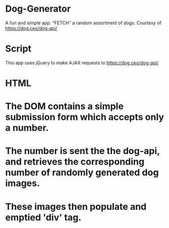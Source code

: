 # Dog-Generator
A fun and simple app. "FETCH" a random assortment of dogs. Courtesy of https://dog.ceo/dog-api/
#
# Script
This app uses jQuery to make AJAX requests to https://dog.ceo/dog-api/
# 
# HTML
# The DOM contains a simple submission form which accepts only a number. 
# The number is sent the the dog-api, and retrieves the corresponding number of randomly generated dog images. 
# These images then populate and emptied 'div' tag.
